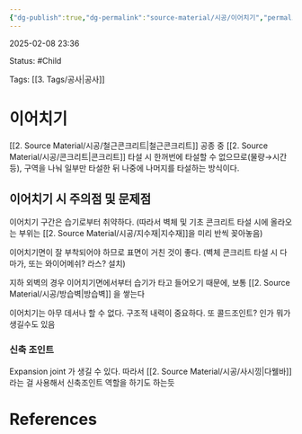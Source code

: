 ```yaml
---
{"dg-publish":true,"dg-permalink":"source-material/시공/이어치기","permalink":"/source-material/시공/이어치기/"}
---
```


2025-02-08 23:36

Status: #Child 

Tags: [[3. Tags/공사\|공사]] 

# 이어치기
[[2. Source Material/시공/철근콘크리트\|철근콘크리트]] 공종 중  [[2. Source Material/시공/콘크리트\|콘크리트]] 타설 시 한꺼번에 타설할 수 없으므로(물량→시간 등), 구역을 나눠 일부만 타설한 뒤 나중에 나머지를 타설하는 방식이다.

## 이어치기 시 주의점 및 문제점
이어치기 구간은 습기로부터 취약하다. (따라서 벽체 및 기초 콘크리트 타설 시에 올라오는 부위는 [[2. Source Material/시공/지수재\|지수재]]을 미리 반씩 꽂아놓음)

이어치기면이 잘 부착되어야 하므로 표면이 거친 것이 좋다. (벽체 콘크리트 타설 시 다마가, 또는 와이어메쉬? 라스? 설치)

지하 외벽의 경우 이어치기면에서부터 습기가 타고 들어오기 때문에, 보통 [[2. Source Material/시공/방습벽\|방습벽]] 을 쌓는다

이어치기는 아무 데서나 할 수 없다. 구조적 내력이 중요하다. 또 콜드조인트? 인가 뭐가 생길수도 있음

### 신축 조인트
Expansion joint 가 생길 수 있다. 따라서 [[2. Source Material/시공/사시낑\|다웰바]] 라는 걸 사용해서 신축조인트 역할을 하기도 하는듯
# References